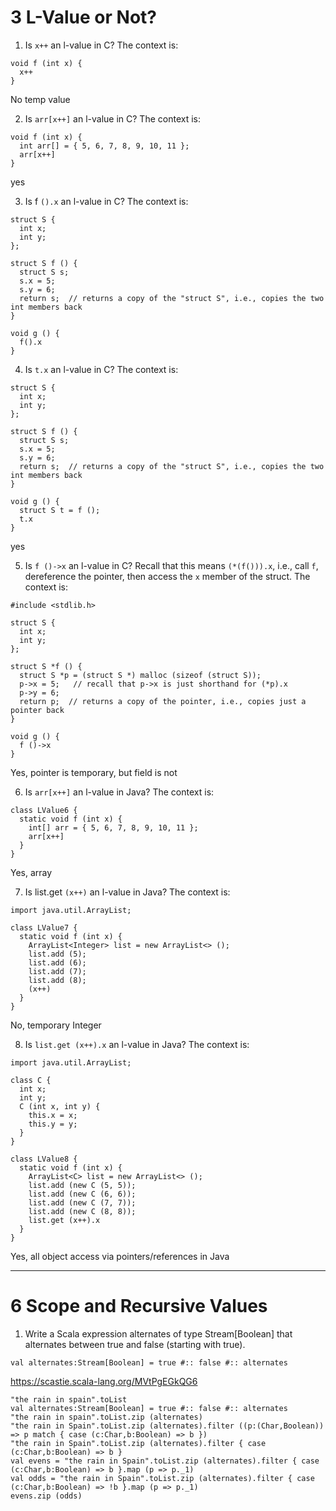 # 3 L-Value or Not?

1. Is `x++` an l-value in C? The context is:
```
void f (int x) {
  x++
}
```
No temp value 

2. Is `arr[x++]` an l-value in C? The context is:
```
void f (int x) {
  int arr[] = { 5, 6, 7, 8, 9, 10, 11 };
  arr[x++]
}
```
yes

3. Is f `().x` an l-value in C? The context is:
```
struct S {
  int x;
  int y;
};

struct S f () {
  struct S s;
  s.x = 5;
  s.y = 6;
  return s;  // returns a copy of the "struct S", i.e., copies the two int members back
}

void g () {
  f().x
}
```

4. Is `t.x` an l-value in C? The context is:
```
struct S {
  int x;
  int y;
};

struct S f () {
  struct S s;
  s.x = 5;
  s.y = 6;
  return s;  // returns a copy of the "struct S", i.e., copies the two int members back
}

void g () {
  struct S t = f ();
  t.x
}
```
yes 

5. Is `f ()->x` an l-value in C? Recall that this means `(*(f())).x`, i.e., call `f`, dereference the pointer, then access the `x` member of the struct. The context is:
```
#include <stdlib.h>

struct S {
  int x;
  int y;
};

struct S *f () {
  struct S *p = (struct S *) malloc (sizeof (struct S));
  p->x = 5;   // recall that p->x is just shorthand for (*p).x
  p->y = 6;
  return p;  // returns a copy of the pointer, i.e., copies just a pointer back
}

void g () {
  f ()->x
}
```
Yes, pointer is temporary, but field is not

6. Is `arr[x++]` an l-value in Java? The context is:
```
class LValue6 {
  static void f (int x) {
    int[] arr = { 5, 6, 7, 8, 9, 10, 11 };
    arr[x++]
  }
}
```
Yes, array



7. Is list.get `(x++)` an l-value in Java? The context is:
```
import java.util.ArrayList;

class LValue7 {
  static void f (int x) {
    ArrayList<Integer> list = new ArrayList<> (); 
    list.add (5); 
    list.add (6); 
    list.add (7); 
    list.add (8); 
    (x++)
  }
}
```
No, temporary Integer


8. Is `list.get (x++).x` an l-value in Java? The context is:
```
import java.util.ArrayList;

class C {
  int x;
  int y;
  C (int x, int y) {
    this.x = x;
    this.y = y;
  }
}

class LValue8 {
  static void f (int x) {
    ArrayList<C> list = new ArrayList<> (); 
    list.add (new C (5, 5)); 
    list.add (new C (6, 6)); 
    list.add (new C (7, 7)); 
    list.add (new C (8, 8)); 
    list.get (x++).x
  }
}
```
Yes, all object access via pointers/references in Java


--- 

# 6 Scope and Recursive Values
1. Write a Scala expression alternates of type Stream\[Boolean\] that alternates between true and false (starting with true).

```
val alternates:Stream[Boolean] = true #:: false #:: alternates

```
https://scastie.scala-lang.org/MVtPgEGkQG6
```
"the rain in spain".toList
val alternates:Stream[Boolean] = true #:: false #:: alternates
"the rain in spain".toList.zip (alternates)
"the rain in Spain".toList.zip (alternates).filter ((p:(Char,Boolean)) => p match { case (c:Char,b:Boolean) => b })
"the rain in Spain".toList.zip (alternates).filter { case (c:Char,b:Boolean) => b }     
val evens = "the rain in Spain".toList.zip (alternates).filter { case (c:Char,b:Boolean) => b }.map (p => p._1)
val odds = "the rain in Spain".toList.zip (alternates).filter { case (c:Char,b:Boolean) => !b }.map (p => p._1)
evens.zip (odds)
```